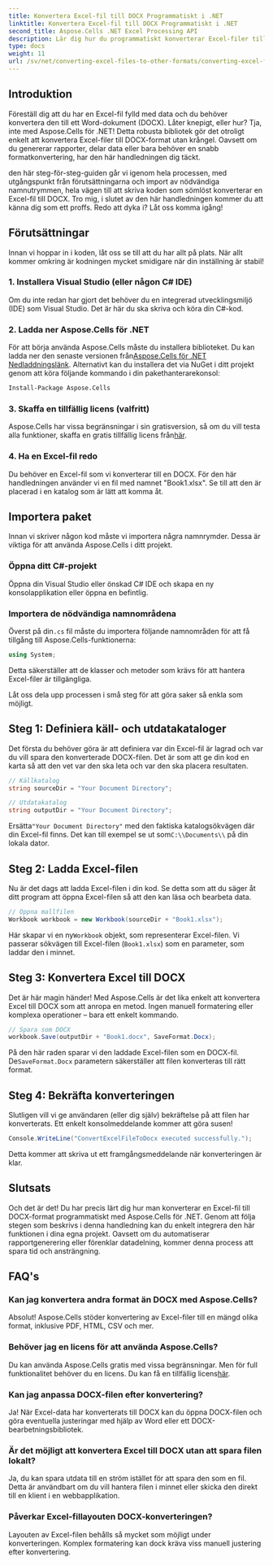 ```yaml
---
title: Konvertera Excel-fil till DOCX Programmatiskt i .NET
linktitle: Konvertera Excel-fil till DOCX Programmatiskt i .NET
second_title: Aspose.Cells .NET Excel Processing API
description: Lär dig hur du programmatiskt konverterar Excel-filer till DOCX med Aspose.Cells för .NET i denna steg-för-steg-guide. Perfekt för rapportgenerering och datadelning.
type: docs
weight: 11
url: /sv/net/converting-excel-files-to-other-formats/converting-excel-file-to-docx/
---
```

## Introduktion

Föreställ dig att du har en Excel-fil fylld med data och du behöver konvertera den till ett Word-dokument (DOCX). Låter knepigt, eller hur? Tja, inte med Aspose.Cells för .NET! Detta robusta bibliotek gör det otroligt enkelt att konvertera Excel-filer till DOCX-format utan krångel. Oavsett om du genererar rapporter, delar data eller bara behöver en snabb formatkonvertering, har den här handledningen dig täckt.

den här steg-för-steg-guiden går vi igenom hela processen, med utgångspunkt från förutsättningarna och import av nödvändiga namnutrymmen, hela vägen till att skriva koden som sömlöst konverterar en Excel-fil till DOCX. Tro mig, i slutet av den här handledningen kommer du att känna dig som ett proffs. Redo att dyka i? Låt oss komma igång!

## Förutsättningar

Innan vi hoppar in i koden, låt oss se till att du har allt på plats. När allt kommer omkring är kodningen mycket smidigare när din inställning är stabil!

### 1. Installera Visual Studio (eller någon C# IDE)
Om du inte redan har gjort det behöver du en integrerad utvecklingsmiljö (IDE) som Visual Studio. Det är här du ska skriva och köra din C#-kod.

### 2. Ladda ner Aspose.Cells för .NET
 För att börja använda Aspose.Cells måste du installera biblioteket. Du kan ladda ner den senaste versionen från[Aspose.Cells för .NET Nedladdningslänk](https://releases.aspose.com/cells/net/). Alternativt kan du installera det via NuGet i ditt projekt genom att köra följande kommando i din pakethanterarekonsol:

```bash
Install-Package Aspose.Cells
```

### 3. Skaffa en tillfällig licens (valfritt)
 Aspose.Cells har vissa begränsningar i sin gratisversion, så om du vill testa alla funktioner, skaffa en gratis tillfällig licens från[här](https://purchase.aspose.com/temporary-license/).

### 4. Ha en Excel-fil redo
Du behöver en Excel-fil som vi konverterar till en DOCX. För den här handledningen använder vi en fil med namnet "Book1.xlsx". Se till att den är placerad i en katalog som är lätt att komma åt.

## Importera paket

Innan vi skriver någon kod måste vi importera några namnrymder. Dessa är viktiga för att använda Aspose.Cells i ditt projekt.

### Öppna ditt C#-projekt
Öppna din Visual Studio eller önskad C# IDE och skapa en ny konsolapplikation eller öppna en befintlig.

### Importera de nödvändiga namnområdena
 Överst på din`.cs` fil måste du importera följande namnområden för att få tillgång till Aspose.Cells-funktionerna:

```csharp
using System;
```

Detta säkerställer att de klasser och metoder som krävs för att hantera Excel-filer är tillgängliga.

Låt oss dela upp processen i små steg för att göra saker så enkla som möjligt.

## Steg 1: Definiera käll- och utdatakataloger

Det första du behöver göra är att definiera var din Excel-fil är lagrad och var du vill spara den konverterade DOCX-filen. Det är som att ge din kod en karta så att den vet var den ska leta och var den ska placera resultaten.

```csharp
// Källkatalog
string sourceDir = "Your Document Directory";

// Utdatakatalog
string outputDir = "Your Document Directory";
```

 Ersätta`"Your Document Directory"` med den faktiska katalogsökvägen där din Excel-fil finns. Det kan till exempel se ut som`C:\\Documents\\` på din lokala dator.

## Steg 2: Ladda Excel-filen

Nu är det dags att ladda Excel-filen i din kod. Se detta som att du säger åt ditt program att öppna Excel-filen så att den kan läsa och bearbeta data.

```csharp
// Öppna mallfilen
Workbook workbook = new Workbook(sourceDir + "Book1.xlsx");
```

 Här skapar vi en ny`Workbook` objekt, som representerar Excel-filen. Vi passerar sökvägen till Excel-filen (`Book1.xlsx`) som en parameter, som laddar den i minnet.

## Steg 3: Konvertera Excel till DOCX

Det är här magin händer! Med Aspose.Cells är det lika enkelt att konvertera Excel till DOCX som att anropa en metod. Ingen manuell formatering eller komplexa operationer – bara ett enkelt kommando.

```csharp
// Spara som DOCX
workbook.Save(outputDir + "Book1.docx", SaveFormat.Docx);
```

På den här raden sparar vi den laddade Excel-filen som en DOCX-fil. De`SaveFormat.Docx` parametern säkerställer att filen konverteras till rätt format.

## Steg 4: Bekräfta konverteringen

Slutligen vill vi ge användaren (eller dig själv) bekräftelse på att filen har konverterats. Ett enkelt konsolmeddelande kommer att göra susen!

```csharp
Console.WriteLine("ConvertExcelFileToDocx executed successfully.");
```

Detta kommer att skriva ut ett framgångsmeddelande när konverteringen är klar.

## Slutsats

Och det är det! Du har precis lärt dig hur man konverterar en Excel-fil till DOCX-format programmatiskt med Aspose.Cells för .NET. Genom att följa stegen som beskrivs i denna handledning kan du enkelt integrera den här funktionen i dina egna projekt. Oavsett om du automatiserar rapportgenerering eller förenklar datadelning, kommer denna process att spara tid och ansträngning.

## FAQ's

### Kan jag konvertera andra format än DOCX med Aspose.Cells?
Absolut! Aspose.Cells stöder konvertering av Excel-filer till en mängd olika format, inklusive PDF, HTML, CSV och mer.

### Behöver jag en licens för att använda Aspose.Cells?
Du kan använda Aspose.Cells gratis med vissa begränsningar. Men för full funktionalitet behöver du en licens. Du kan få en tillfällig licens[här](https://purchase.aspose.com/temporary-license/).

### Kan jag anpassa DOCX-filen efter konvertering?
Ja! När Excel-data har konverterats till DOCX kan du öppna DOCX-filen och göra eventuella justeringar med hjälp av Word eller ett DOCX-bearbetningsbibliotek.

### Är det möjligt att konvertera Excel till DOCX utan att spara filen lokalt?
Ja, du kan spara utdata till en ström istället för att spara den som en fil. Detta är användbart om du vill hantera filen i minnet eller skicka den direkt till en klient i en webbapplikation.

### Påverkar Excel-fillayouten DOCX-konverteringen?
Layouten av Excel-filen behålls så mycket som möjligt under konverteringen. Komplex formatering kan dock kräva viss manuell justering efter konvertering.